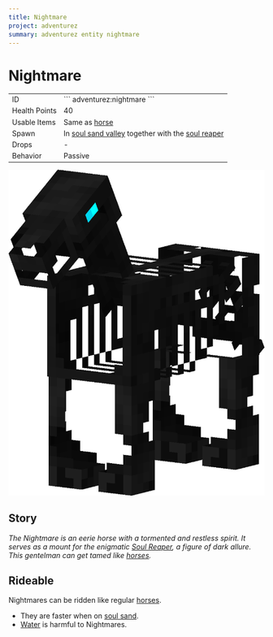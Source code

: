 ```yaml
---
title: Nightmare
project: adventurez
summary: adventurez entity nightmare
---
```

# Nightmare
<div class="combi">
<div class="divthing">
<table class="tablething">
    <tbody>
        <tr>
            <td class="first-column">ID</td>
            <td class="second-column">
            ```
            adventurez:nightmare
            ```
            </td>
        </tr>
        <tr id="linear-top">
            <td class="first-column">Health Points</td>
            <td class="second-column">40</td>
        </tr>
        <tr id="linear-top">
            <td class="first-column">Usable Items</td>
            <td class="second-column">Same as <a href="https://minecraft.fandom.com/wiki/Horse" target="_blank">horse</a></td>
        </tr>
        <tr id="linear-top">
            <td class="first-column">Spawn</td>
            <td class="second-column">In <a href="https://minecraft.fandom.com/wiki/Soul_Sand_Valley" target="_blank">soul sand valley</a> together with the <a href="../Soul_Reaper/">soul reaper</a></td>
        </tr>
        <tr id="linear-top">
            <td class="first-column">Drops</td>
            <td class="second-column">-</td>
        </tr>
        <tr id="linear-top">
            <td class="first-column">Behavior</td>
            <td class="second-column">Passive</td>
        </tr>
    </tbody>
</table>
</div>
<div class="div-img-center">
<img src="../../../../assets/adventurez/entities/nightmare.png" loading="lazy" />
</div>
</div>

## Story

*The Nightmare is an eerie horse with a tormented and restless spirit. It serves as a mount for the enigmatic <a href="../Soul_Reaper/">Soul Reaper</a>, a figure of dark allure. This gentelman can get tamed like <a href="https://minecraft.fandom.com/wiki/Horse" target="_blank">horses</a>.*

## Rideable

Nightmares can be ridden like regular <a href="https://minecraft.fandom.com/wiki/Horse" target="_blank">horses</a>.

* They are faster when on <a href="https://minecraft.fandom.com/wiki/Soul_Sand" target="_blank">soul sand</a>.
* <a href="https://minecraft.fandom.com/wiki/Water" target="_blank">Water</a> is harmful to Nightmares.
